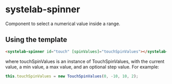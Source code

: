 # systelab-spinner

Component to select a numerical value inside a range.

## Using the template

```html
<systelab-spinner id="touch" [spinValues]="touchSpinValues"></systelab-spinner>
```
where touchSpinValues is an instance of TouchSpinValues, with the current value, a min value, a max value, and an optional step value. For example:

```javascript
this.touchSpinValues = new TouchSpinValues(0, -10, 10, 2);
```



